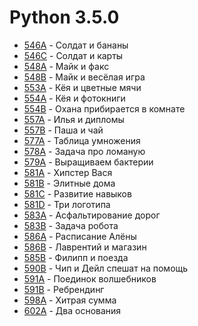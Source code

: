 # Python 3.5.0

- [546A](546A/main.py) - Солдат и бананы
- [546C](546C/main.py) - Солдат и карты
- [548A](548A/main.py) - Майк и факс
- [548B](548B/main.py) - Майк и весёлая игра
- [553A](553A/main.py) - Кёя и цветные мячи
- [554A](554A/main.py) - Кёя и фотокниги
- [554B](554B/main.py) - Охана прибирается в комнате
- [557A](557A/main.py) - Илья и дипломы
- [557B](557B/main.py) - Паша и чай
- [577A](577A/main.py) - Таблица умножения
- [578A](578A/main.py) - Задача про ломаную
- [579A](579A/main.py) - Выращиваем бактерии
- [581A](581A/main.py) - Хипстер Вася
- [581B](581B/main.py) - Элитные дома
- [581C](581C/main.py) - Развитие навыков
- [581D](581D/main.py) - Три логотипа
- [583A](583A/main.py) - Асфальтирование дорог
- [583B](583B/main.py) - Задача робота
- [586A](586A/main.py) - Расписание Алёны
- [586B](586B/main.py) - Лаврентий и магазин
- [585B](585B/main.py) - Филипп и поезда
- [590B](590B/main.py) - Чип и Дейл спешат на помощь
- [591A](591A/main.py) - Поединок волшебников
- [591B](591B/main.py) - Ребрендинг
- [598A](598A/main.py) - Хитрая сумма
- [602A](602A/solution.py) - Два основания
